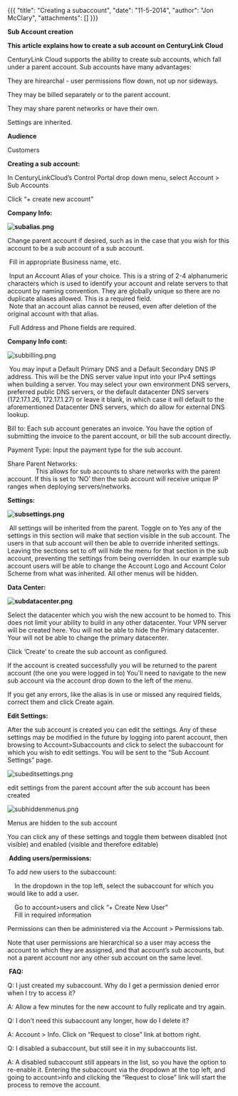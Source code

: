{{{
  "title": "Creating a subaccount",
  "date": "11-5-2014",
  "author": "Jon McClary",
  "attachments": []
}}}

<strong>Sub Account creation</strong>
<p><strong>This article explains how to create a sub account on CenturyLink Cloud</strong>
</p>
<p>CenturyLink Cloud supports the ability to create sub accounts, which fall under a parent account. Sub accounts have many advantages:</p>
<p>They are hirearchal - user permissions flow down, not up nor sideways.</p>
<p>They may be billed separately or to the parent account.&nbsp;</p>
<p>They may share parent networks or have their own.</p>
<p>Settings are inherited.</p>
<p><strong>Audience</strong>
</p>
<p>Customers</p>
<strong>Creating a sub account:</strong>
<p>In CenturyLinkCloud’s Control Portal drop down menu, select Account &gt; Sub Accounts</p>
<p>Click “+ create new account”</p>
<p><strong>Company Info:</strong>
</p>
<p><strong><img src="https://t3n.zendesk.com/attachments/token/I7QPdgngoVsy0n4GPSJFMEZ56/?name=subalias.png" alt="subalias.png" /></strong>
</p>
<p>Change parent account if desired, such as in the case that you wish for this account to be a sub account of a sub account.</p>
<p>&nbsp;Fill in appropriate Business name, etc.</p>
<p>&nbsp;Input an Account Alias of your choice. This is a string of 2-4 alphanumeric characters which is used to identify your account and relate servers to that account by naming convention. They are globally unique so there are no duplicate aliases allowed.
  This is a required field.
  <br /> &nbsp;Note that an account alias cannot be reused, even after deletion of the original account with that alias.</p>
<p>&nbsp;Full Address and Phone fields are required.</p>

<p><strong>Company Info cont:</strong>
</p>
<p><img src="https://t3n.zendesk.com/attachments/token/szlTQ0FO2uO5x939fr3T82vGP/?name=subbilling.png" alt="subbilling.png" />
</p>
<p>&nbsp;You may input a Default Primary DNS and a Default Secondary DNS IP address. This will be the DNS server value input into your IPv4 settings when building a server. You may select your own environment DNS servers, preferred public DNS servers, or
  the default datacenter DNS servers (172.17.1.26, 172.17.1.27) or leave it blank, in which case it will default to the aforementioned Datacenter DNS servers, which do allow for external DNS lookup.</p>
<p>Bill to: Each sub account generates an invoice. You have the option of submitting the invoice to the parent account, or bill the sub account directly.</p>
<p>Payment Type: Input the payment type for the sub account.</p>
<p>Share Parent Networks:
  <br /> &nbsp;&nbsp;&nbsp;&nbsp;&nbsp;&nbsp;&nbsp;&nbsp;&nbsp;&nbsp;&nbsp;&nbsp;&nbsp;&nbsp;&nbsp; This allows for sub accounts to share networks with the parent account. If this is set to ‘NO’ then the sub account will receive unique IP ranges when deploying
  servers/networks.</p>

<p><strong>Settings:</strong>
</p>
<p><strong><img src="https://t3n.zendesk.com/attachments/token/Nb2SEB7zot1oJD5LxDUvHOVZ6/?name=subsettings.png" alt="subsettings.png" /></strong>
</p>
<p>&nbsp;All settings will be inherited from the parent. Toggle on to Yes any of the settings in this section will make that section visible in the sub account. The users in that sub account will then be able to override inherited settings. Leaving the sections
  set to off will hide the menu for that section in the sub account, preventing the settings from being overridden. In our example sub account users will be able to change the Account Logo and Account Color Scheme from what was inherited. All other menus
  will be hidden.</p>


<p><strong>Data Center:</strong>
</p>

<p><strong><img src="https://t3n.zendesk.com/attachments/token/TlQSi9xNdE4lGgtfQku8IL9R1/?name=subdatacenter.png" alt="subdatacenter.png" /></strong>
</p>

<p>Select the datacenter which you wish the new account to be homed to. This does not limit your ability to build in any other datacenter. Your VPN server will be created here. You will not be able to hide the Primary datacenter. Your will not be able to
  change the primary datacenter.</p>

<p>Click ‘Create’ to create the sub account as configured.</p>
<p>If the account is created successfully you will be returned to the parent account (the one you were logged in to) You'll need to navigate to the new sub account via the account drop down to the left of the menu.</p>
<p>If you get any errors, like the alias is in use or missed any required fields, correct them and click Create again.</p>

<p><strong>Edit Settings:</strong>
</p>

<p>After the sub account is created you can edit the settings.&nbsp;Any of these settings may be modified in the future by logging into parent account, then browsing to Account&gt;Subaccounts and click to select the subaccount for which you wish to edit
  settings. You will be sent to the “Sub Account Settings” page.</p>
<p><img src="https://t3n.zendesk.com/attachments/token/lChT4TKbVIOXmFJtYhYylmSuX/?name=subeditsettings.png" alt="subeditsettings.png" />
</p>
<p>edit settings from the parent account after the sub account has been created</p>

<p><img src="https://t3n.zendesk.com/attachments/token/lOrxCqkMnmwUjwMQc6WaCFRIc/?name=subhiddenmenus.png" alt="subhiddenmenus.png" />
</p>
<p>Menus are hidden to the sub account</p>
<p>You can click any of these settings and toggle them between disabled (not visible) and enabled (visible and therefore editable)</p>

<p><strong>&nbsp;</strong><strong>Adding users/permissions:</strong>
</p>
<p>To add new users to the subaccount:</p>
<p>&nbsp;&nbsp;&nbsp; In the dropdown in the top left, select the subaccount for which you would like to add a user.</p>
<p>&nbsp;&nbsp;&nbsp; Go to account&gt;users and click “+ Create New User”
  <br /> &nbsp;&nbsp;&nbsp; Fill in required information</p>
<p>Permissions can then be administered via the Account &gt; Permissions tab.</p>
<p>Note that user permissions are hierarchical so a user may access the account to which they are assigned, and that account’s sub accounts, but not a parent account nor any other sub account on the same level. &nbsp;&nbsp;&nbsp;&nbsp;</p>


<p><strong>&nbsp;FAQ:</strong>
</p>
<p>Q: I just created my subaccount. Why do I get a permission denied error when I try to access it?</p>
<p>A: Allow a few minutes for the new account to fully replicate and try again.</p>

<p>Q: I don’t need this subaccount any longer, how do I delete it?</p>
<p>A: Account &gt; Info. Click on “Request to close” link at bottom right.</p>

<p>Q: I disabled a subaccount, but still see it in my subaccounts list.</p>
<p>A: A disabled subaccount still appears in the list, so you have the option to re-enable it. Entering the subaccount via the dropdown at the top left, and going to account&gt;info and clicking the “Request to close” link will start the process to remove
  the account.</p>

